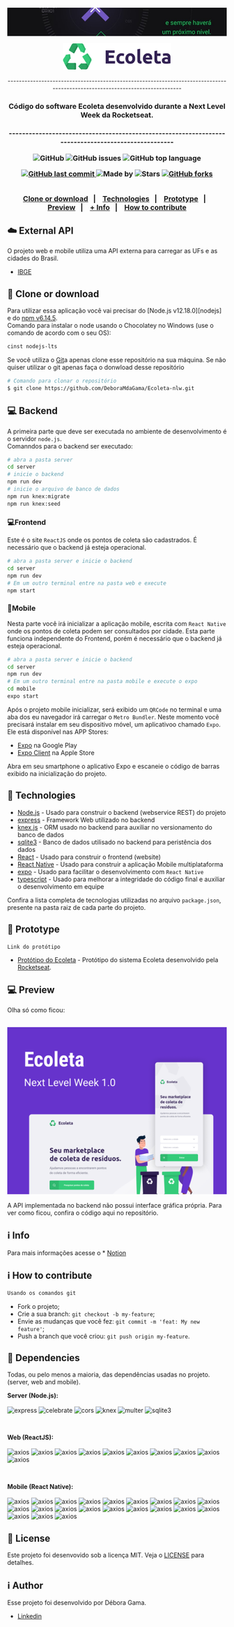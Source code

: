 ![next level week](https://github.com/DeboraMdaGama/Ecoleta-nlw/blob/master/tmp/image1.jpg)
<p align="center">
  <img alt="Ecoleta" src="https://github.com/DeboraMdaGama/Ecoleta-nlw/blob/master/tmp/logo.svg" height="60px" /><br/>
  <p align="center">----------------------------------------------------------------------------------------------------------------------------</p>
  <h3 align="center">Código do software Ecoleta desenvolvido durante a Next Level Week da Rocketseat.<h3>
  <p align="center">---------------------------------------------------------------------------------------------------</p>
</p>


<p align="center">
  <a href="License" style="text-decoration: none">
    <img alt="GitHub" src="https://img.shields.io/github/license/DeboraMdaGama/ecoleta-nlw?color=34CB79">
  </a>
  <a href="https://github.com/DeboraMdaGama/ecoleta-nlw/issues" style="text-decoration: none">
   <img alt="GitHub issues" src="https://img.shields.io/github/issues/DeboraMdaGama/ecoleta-nlw?color=34CB79">
  </a>
  <a href="https://github.com/DeboraMdaGama/Ecoleta-nlw" style="text-decoration: none">
    <img alt="GitHub top language" src="https://img.shields.io/github/languages/top/DeboraMdaGama/ecoleta-nlw?color=34CB79" />
  </a>
</p>

<p align="center">
<a href="#">
    <img alt="GitHub last commit" src="https://img.shields.io/github/last-commit/DeboraMdaGama/ecoleta-nlw?color=34CB79">
  </a>
  <a href="https://github.com/DeboraMdaGama" style="text-decoration: none">
    <img alt="Made by" src="https://img.shields.io/badge/made%20by-Débora%20Gama-34CB79">
  </a>
  <a href="https://github.com/DeboraMdaGama/ecoleta-nlw/stargazers" style="text-decoration: none" >
    <img alt="Stars" src="https://img.shields.io/github/stars/DeboraMdaGama/ecoleta-nlw?style=social" />
  </a>
  <a  href="https://github.com/DeboraMdaGama/ecoleta-nlw/network/members"> 
    <img alt="GitHub forks" src="https://img.shields.io/github/forks/DeboraMdaGama/ecoleta-nlw?label=forks&style=social">
  </a>
</p>

<p align="center">
 <a href="clone-or-download"><br>Clone or download</a>&nbsp;&nbsp;&nbsp;|&nbsp;&nbsp;&nbsp;
  <a href="technologies">Technologies</a>&nbsp;&nbsp;&nbsp;|&nbsp;&nbsp;&nbsp;
   <a href="prototype">Prototype</a>&nbsp;&nbsp;&nbsp;|&nbsp;&nbsp;&nbsp;
  <a href="preview">Preview</a>&nbsp;&nbsp;&nbsp;|&nbsp;&nbsp;&nbsp;
  <a href="info">+ Info</a>&nbsp;&nbsp;&nbsp;|&nbsp;&nbsp;&nbsp;
   <a href="how-to-contribuite">How to contribute<br></a>
</p>

## :cloud: External API
O projeto web e mobile utiliza uma API externa para carregar as UFs e as cidades do Brasil.
* [IBGE](https://servicodados.ibge.gov.br/api/docs/localidades)

## :file_folder: Clone or download

Para utilizar essa aplicação você vai precisar do [Node.js v12.18.0][nodejs] e do [npm v6.14.5](https://www.npmjs.com/).
<br>Comando para instalar o node usando o Chocolatey no Windows (use o comando de acordo com o seu OS): 
```bash
cinst nodejs-lts
```
Se você utiliza o [Git](https://git-scm.com)a apenas clone esse repositório na sua máquina. Se não quiser utilizar o git apenas faça o donwload desse repositório
```bash
# Comando para clonar o repositório
$ git clone https://github.com/DeboraMdaGama/Ecoleta-nlw.git
```

## :computer: Backend
A primeira parte que deve ser executada no ambiente de desenvolvimento é o servidor `node.js`.
<br>Comanndos para o backend ser executado:
```bash
# abra a pasta server
cd server
# inicie o backend
npm run dev
# inicie o arquivo de banco de dados
npm run knex:migrate
npm run knex:seed
```

### :computer:Frontend
Este é o site `ReactJS` onde os pontos de coleta são cadastrados. É necessário que o backend já esteja operacional. 

```bash
# abra a pasta server e inicie o backend
cd server
npm run dev
# Em um outro terminal entre na pasta web e execute
npm start
```
### :iphone:Mobile
Nesta parte você irá inicializar a aplicação mobile, escrita com `React Native` onde os pontos de coleta podem ser consultados por cidade. Esta parte funciona independente do Frontend, porém é necessário que o backend já esteja operacional. 

```bash
# abra a pasta server e inicie o backend
cd server
npm run dev
# Em um outro terminal entre na pasta mobile e execute o expo
cd mobile
expo start
```
Após o projeto mobile inicializar, será exibido um `QRCode` no terminal e uma aba dos eu navegador irá carregar o `Metro Bundler`. Neste momento você precisará instalar em seu dispositivo móvel, um aplicativoo chamado `Expo`.
Ele está disponível nas APP Stores:

- [Expo](https://play.google.com/store/apps/details?id=host.exp.exponent) na Google Play
- [Expo Client](https://apps.apple.com/br/app/expo-client/id982107779) na Apple Store

Abra em seu smartphone o aplicativo Expo e escaneie o código de barras exibido na inicialização do projeto.


## :rocket: Technologies

* [Node.js](https://nodejs.org/) - Usado para construir o backend (webservice REST) do projeto
* [express](https://expressjs.com/) - Framework Web utilizado no backend
* [knex.js](http://knexjs.org/) - ORM usado no backend para auxiliar no versionamento do banco de dados
* [sqlite3](https://www.sqlite.org/) - Banco de dados utilisado no backend para peristência dos dados
* [React](https://reactjs.org/) - Usado para construir o frontend (website)
* [React Native](https://reactnative.dev/) - Usado para construir a aplicação Mobile multiplataforma
* [expo](https://expo.io/) - Usado para facilitar o desenvolvimento com `React Native`
* [typescript](https://www.typescriptlang.org/) - Usado para melhorar a integridade do código final e auxiliar o desenvolvimento em equipe

Confira a lista completa de tecnologias utilizadas no arquivo `package.json`, presente na pasta raiz de cada parte do projeto.

## :trident: Prototype
`Link do protótipo`
* [Protótipo do Ecoleta](https://www.figma.com/file/9TlOcj6l7D05fZhU12xWT3/Ecoleta-(Booster)?node-id=0%3A1) - Protótipo do sistema Ecoleta desenvolvido pela [Rocketseat](https://rocketseat.com.br).

## :computer: Preview
Olha só como ficou:<br><br>

<p align="center">
<img alt="preview" src="https://github.com/DeboraMdaGama/Ecoleta-nlw/blob/master/tmp/Capa.png"/>
</p>

A API implementada no backend não possui interface gráfica própria. Para ver como ficou, confira o código aqui no repositório.
## :information_source: Info
Para mais informações acesse o * [Notion](https://www.notion.so/Next-level-Week-007a0d107de84f72903526ba306a59b9)

## :information_source: How to contribute

```bash
Usando os comandos git
```
- Fork o projeto;
- Crie a sua branch: `git checkout -b my-feature`;
- Envie as mudanças que você fez: `git commit -m 'feat: My new feature'`;
- Push a branch que você criou: `git push origin my-feature`.

## :bookmark_tabs: Dependencies
Todas, ou pelo menos a maioria, das dependências usadas no projeto. (server, web and mobile).

**Server (Node.js):**
 <a href="#" style="text-decoration: none"><br><br>
<img alt="express" src="https://img.shields.io/badge/express-^4.17.1-brightgreen" /> <img alt="celebrate" src="https://img.shields.io/badge/celebrate-^12.1.1-brightgreen" /> <img alt="cors" src="https://img.shields.io/badge/cors-^2.8.5-brightgreen" /> <img alt="knex" src="https://img.shields.io/badge/knex-^0.21.1-brightgreen" /> <img alt="multer" src="https://img.shields.io/badge/multer-^1.4.2-brightgreen" /> <img alt="sqlite3" src="https://img.shields.io/badge/sqlite3-^4.2.0-brightgreen" /></a>

<br/>

**Web (ReactJS):**
 <a href="#" style="text-decoration: none"><br><br>
<img alt="axios" src="https://img.shields.io/badge/axios-^0.19.2-blue" /> <img alt="axios" src="https://img.shields.io/badge/leaflet-^1.6.0-blue" /> <img alt="axios" src="https://img.shields.io/badge/react-^16.13.1-blue" /> <img alt="axios" src="https://img.shields.io/badge/react--dom-^16.13.1-blue" /> <img alt="axios" src="https://img.shields.io/badge/react--dropzone-^11.0.1-blue" /> <img alt="axios" src="https://img.shields.io/badge/react--icons-^3.10.0-blue" /> <img alt="axios" src="https://img.shields.io/badge/react--leaflet-^2.7.0-blue" /> <img alt="axios" src="https://img.shields.io/badge/react--router--dom-^5.2.0-blue" /> <img alt="axios" src="https://img.shields.io/badge/react--scripts-3.4.1-blue" /> <img alt="axios" src="https://img.shields.io/badge/typescript-^3.7.5-blue" /></a>

<br/>

**Mobile (React Native):**
<a href="#" style="text-decoration: none"><br><br>
<img alt="axios" src="https://img.shields.io/badge/@expo--google--fonts/roboto-^0.1.0-cyan" /> <img alt="axios" src="https://img.shields.io/badge/@expo--google--fonts/ubuntu-^0.1.0-cyan" /> <img alt="axios" src="https://img.shields.io/badge/@react--native--community/masked--view-0.1.6-cyan" /> <img alt="axios" src="https://img.shields.io/badge/@react--navigation/native-^5.5.0-cyan" /> <img alt="axios" src="https://img.shields.io/badge/@react--navigation/stack-^5.4.1-cyan" /> <img alt="axios" src="https://img.shields.io/badge/axios-^0.19.2-cyan" /> <img alt="axios" src="https://img.shields.io/badge/expo-~37.0.3-cyan" /> <img alt="axios" src="https://img.shields.io/badge/expo--constants-~9.0.0-cyan" /> <img alt="axios" src="https://img.shields.io/badge/expo--font-~8.1.0-cyan" /> <img alt="axios" src="https://img.shields.io/badge/expo--location-~8.1.0-cyan" /> <img alt="axios" src="https://img.shields.io/badge/expo--mail--composer-~8.1.0-cyan" /> <img alt="axios" src="https://img.shields.io/badge/react-~16.9.0-cyan" /> <img alt="axios" src="https://img.shields.io/badge/react--dom-~16.9.0-cyan" /> <img alt="axios" src="https://img.shields.io/badge/react--native--gesture--handler-~1.6.0-cyan" /> <img alt="axios" src="https://img.shields.io/badge/react--native--maps-0.26.1-cyan" /> <img alt="axios" src="https://img.shields.io/badge/react--native--picker--select-^7.0.0-cyan" /> <img alt="axios" src="https://img.shields.io/badge/react--native--reanimated-~1.7.0-cyan" /> <img alt="axios" src="https://img.shields.io/badge/react--native--safe--area--context-0.7.3-cyan" /> <img alt="axios" src="https://img.shields.io/badge/react--native--screens-~2.2.0-cyan" /> <img alt="axios" src="https://img.shields.io/badge/react--native--svg-11.0.1-cyan" /> <img alt="axios" src="https://img.shields.io/badge/react--native--web-~0.11.-cyan" /></a>

## :memo: License

Este projeto foi desenvovido sob a licença MIT. Veja o [LICENSE](./LICENSE) para detalhes.

## :information_source: Author

Esse projeto foi desenvolvido por Débora Gama.
* [Linkedin](https://www.linkedin.com/in/debora-gama/)
